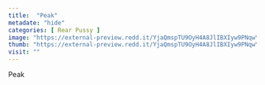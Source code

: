 ```yaml
---
title:  "Peak"
metadate: "hide"
categories: [ Rear Pussy ]
image: "https://external-preview.redd.it/YjaQmspTU9OyH4A8JlIBXIyw9PNqwYJQkkKTC3Jl8bY.jpg?auto=webp&s=c394744318bfe2d3abdfae21e34c669d382c66a6"
thumb: "https://external-preview.redd.it/YjaQmspTU9OyH4A8JlIBXIyw9PNqwYJQkkKTC3Jl8bY.jpg?width=1080&crop=smart&auto=webp&s=7d3f2e074f06123a4d4347075e31d7c13af580c1"
visit: ""
---
```

Peak
